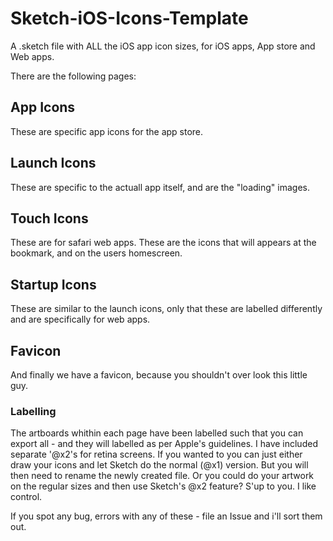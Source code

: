 Sketch-iOS-Icons-Template
=========================

A .sketch file with ALL the iOS app icon sizes, for iOS apps, App store and Web apps.

There are the following pages:

## App Icons
These are specific app icons for the app store.

## Launch Icons
These are specific to the actuall app itself, and are the "loading" images.

## Touch Icons
These are for safari web apps. These are the icons that will appears at the bookmark, and on the users homescreen.

## Startup Icons
These are similar to the launch icons, only that these are labelled differently and are specifically for web apps.

## Favicon
And finally we have a favicon, because you shouldn't over look this little guy.

### Labelling
The artboards whithin each page have been labelled such that you can export all - and they will labelled as per Apple's guidelines.
I have included separate '@x2's for retina screens. If you wanted to you can just either draw your icons and let Sketch do the normal (@x1) version. But you will then need to rename the newly created file.
Or you could do your artwork on the regular sizes and then use Sketch's @x2 feature? S'up to you. I like control.

If you spot any bug, errors with any of these - file an Issue and i'll sort them out.
